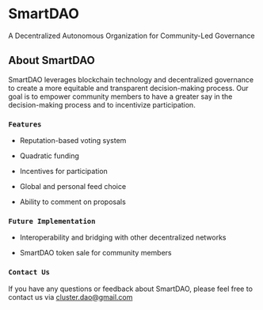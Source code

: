 # SmartDAO

A Decentralized Autonomous Organization for Community-Led Governance 

## About SmartDAO

SmartDAO leverages blockchain technology and decentralized governance to create a more equitable and transparent decision-making process. Our goal is to empower community members to have a greater say in the decision-making process and to incentivize participation.

### `Features`

* Reputation-based voting system

* Quadratic funding

* Incentives for participation

* Global and personal feed choice

* Ability to comment on proposals

### `Future Implementation`

* Interoperability and bridging with other decentralized networks

* SmartDAO token sale for community members

### `Contact Us`

If you have any questions or feedback about SmartDAO, please feel free to contact us via cluster.dao@gmail.com
